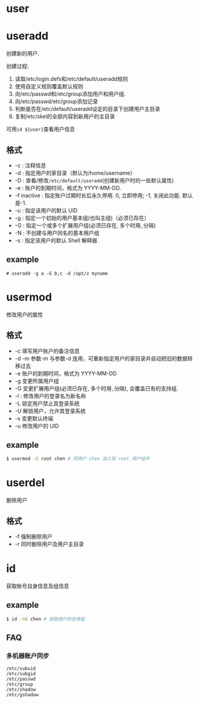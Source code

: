 # user

# useradd
创建新的用户.

创建过程:
1. 读取/etc/login.defs和/etc/default/useradd规则
1. 使用自定义规则覆盖默认规则
1. 向/etc/passwd和/etc/group添加用户和用户组.
1. 向/etc/passwd/etc/group添加记录
1. 判断是否在/etc/default/useradd设定的目录下创建用户主目录
1. 复制/etc/skel的全部内容到新用户的主目录

可用`id ${user}`查看用户信息

## 格式
- -c : 注释信息
- -d : 指定用户的家目录（默认为/home/username）
- -D : 查看/修改`/etc/default/useradd`(创建新用户时的一些默认属性)
- -e : 账户的到期时间，格式为 YYYY-MM-DD. 
- -f inactive : 指定账户过期时长后永久停用. 0, 立即停用; -1, 关闭此功能. 默认是-1.
- -u : 指定该用户的默认 UID 
- -g : 指定一个初始的用户基本组(也叫主组)（必须已存在）
- -G : 指定一个或多个扩展用户组(必须已存在, 多个时用`,`分隔)
- -N : 不创建与用户同名的基本用户组
- -s : 指定该用户的默认 Shell 解释器

## example
```
# useradd -g a -G b,c -d /opt/z myname
```

# usermod
修改用户的属性

## 格式
- -c 填写用户账户的备注信息
- -d -m 参数-m 与参数-d 连用，可重新指定用户的家目录并自动把旧的数据转移过去
- -e 账户的到期时间，格式为 YYYY-MM-DD 
- -g 变更所属用户组
- -G 变更扩展用户组(必须已存在, 多个时用`,`分隔), 会覆盖已有的支持组.
- -l : 修改用户的登录名为新名称
- -L 锁定用户禁止其登录系统
- -U 解锁用户，允许其登录系统
- -s 变更默认终端
- -u 修改用户的 UID 

## example
```sh
$ usermod -G root chen # 将用户 chen 加入到 root 用户组中
```

# userdel
删除用户

## 格式
- -f 强制删除用户
- -r 同时删除用户及用户主目录

# id
获取帐号自身信息及组信息

## example
```bash
$ id -nG chen # 获取用户的支持组
```

## FAQ
### 多机器账户同步
```
/etc/subuid
/etc/subgid
/etc/passwd
/etc/group
/etc/shadow
/etc/gshadow
```